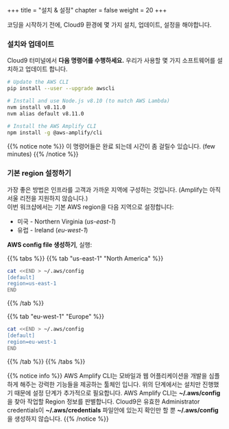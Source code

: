 +++
title = "설치 & 설정"
chapter = false
weight = 20
+++

코딩을 시작하기 전에, Cloud9 환경에 몇 가지 설치, 업데이트, 설정을 해야합니다.

### 설치와 업데이트

Cloud9 터미널에서 **다음 명령어를 수행하세요.**  우리가 사용할 몇 가지 소프트웨어를 설치하고 업데이트 합니다.

```bash
# Update the AWS CLI
pip install --user --upgrade awscli

# Install and use Node.js v8.10 (to match AWS Lambda)
nvm install v8.11.0
nvm alias default v8.11.0

# Install the AWS Amplify CLI
npm install -g @aws-amplify/cli
```

{{% notice note %}}
이 명령어들은 완료 되는데 시간이 좀 걸릴수 있습니다. (few minutes)
{{% /notice %}}

### 기본 region 설정하기  

가장 좋은 방법은 인프라를 고객과 가까운 지역에 구성하는 것입니다. (Amplify는 아직 서울 리전을 지원하지 않습니다.)    
이번 워크샵에서는 기본 AWS region을 다음 지역으로 설정합니다:    
-  미국 - Northern Virginia (*us-east-1*)  
-  유럽 - Ireland (*eu-west-1*) 

**AWS config file 생성하기**, 실행:

{{% tabs %}}
{{% tab "us-east-1" "North America" %}}
```bash
cat <<END > ~/.aws/config
[default]
region=us-east-1
END
```
{{% /tab %}}

{{% tab  "eu-west-1"  "Europe" %}}
```bash
cat <<END > ~/.aws/config
[default]
region=eu-west-1
END
```
{{% /tab %}}
{{% /tabs %}}

{{% notice info %}}
AWS Amplify CLI는 모바일과 웹 어플리케이션을 개발을 심플하게 해주는 강력한 기능들을 제공하는 툴체인 입니다. 위의 단계에서는 설치만 진행했기 때문에 설정 단계가 추가적으로 필요합니다. 
AWS Amplify CLI는 **~/.aws/config**을 찾아 작업할 Region 정보를 판별합니다.
Cloud9은 유효한 Administrator credentials이 **~/.aws/credentials** 파일안에 있는지 확인만 할 뿐 **~/.aws/config**을 생성하지 않습니다.
{{% /notice %}}